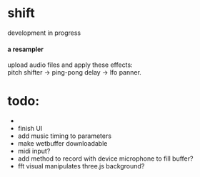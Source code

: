 # shift

development in progress

#### a resampler
upload audio files and apply these effects:  
pitch shifter -> ping-pong delay -> lfo panner. 



# todo: 
-
- finish UI
- add music timing to parameters
- make wetbuffer downloadable 
- midi input?
- add method to record with device microphone to fill buffer?
- fft visual manipulates three.js background?
